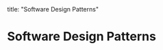 <frontmatter>
title: "Software Design Patterns"
</frontmatter>

<link rel="stylesheet" href="{{baseUrl}}/css/textbook.css">

<div class="website-content" id="all">

# Software Design Patterns

<panel header="## Introduction" type="seamless" alt="introduction" expanded >
  <include src="introduction/index.md#main" />
</panel>

<panel header="## Singleton Pattern" type="seamless" alt="singleton" expanded >
  <include src="singleton/index.md#main" />
</panel>

<panel header="## Abstraction Occurrence Pattern" type="seamless" alt="abstraction occurrence" expanded >
  <include src="abstractionOccurrence/index.md#main" />
</panel>

<panel header="## Facade Pattern" type="seamless" alt="facade" expanded >
  <include src="facade/index.md#main" />
</panel>

<panel header="## Command Pattern" type="seamless" alt="command" expanded >
  <include src="command/index.md#main" />
</panel>

<panel header="## Model View Controller (MVC) Pattern" type="seamless" alt="model view controller" expanded >
  <include src="modelViewController/index.md#main" />
</panel>

<panel header="## Observer Pattern" type="seamless" alt="observer" expanded >
  <include src="observer/index.md#main" />
</panel>

<panel header="## More" type="seamless" alt="more" expanded >
  <include src="more/index.md#main" />
</panel>

</div>
